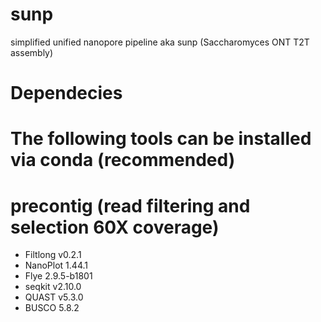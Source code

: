 # sunp
simplified unified nanopore pipeline aka sunp (Saccharomyces ONT T2T assembly)

# Dependecies 
# The following tools can be installed via conda (recommended)
# precontig (read filtering and selection 60X coverage)
- Filtlong v0.2.1
- NanoPlot 1.44.1
- Flye 2.9.5-b1801
- seqkit v2.10.0
- QUAST v5.3.0
- BUSCO 5.8.2
